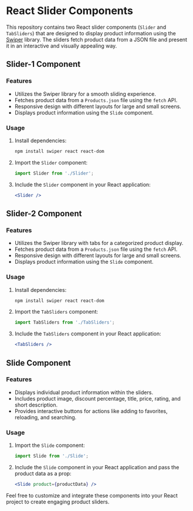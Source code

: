 # React Slider Components

This repository contains two React slider components (`Slider` and `TabSliders`) that are designed to display product information using the [Swiper](https://swiperjs.com/) library. The sliders fetch product data from a JSON file and present it in an interactive and visually appealing way.

## Slider-1 Component

### Features
- Utilizes the Swiper library for a smooth sliding experience.
- Fetches product data from a `Products.json` file using the `fetch` API.
- Responsive design with different layouts for large and small screens.
- Displays product information using the `Slide` component.

### Usage
1. Install dependencies:

   ```bash
   npm install swiper react react-dom
   ```

2. Import the `Slider` component:

   ```jsx
   import Slider from './Slider';
   ```

3. Include the `Slider` component in your React application:

   ```jsx
   <Slider />
   ```

## Slider-2 Component

### Features
- Utilizes the Swiper library with tabs for a categorized product display.
- Fetches product data from a `Products.json` file using the `fetch` API.
- Responsive design with different layouts for large and small screens.
- Displays product information using the `Slide` component.

### Usage
1. Install dependencies:

   ```bash
   npm install swiper react react-dom
   ```

2. Import the `TabSliders` component:

   ```jsx
   import TabSliders from './TabSliders';
   ```

3. Include the `TabSliders` component in your React application:

   ```jsx
   <TabSliders />
   ```

## Slide Component

### Features
- Displays individual product information within the sliders.
- Includes product image, discount percentage, title, price, rating, and short description.
- Provides interactive buttons for actions like adding to favorites, reloading, and searching.

### Usage
1. Import the `Slide` component:

   ```jsx
   import Slide from './Slide';
   ```

2. Include the `Slide` component in your React application and pass the product data as a prop:

   ```jsx
   <Slide product={productData} />
   ```

Feel free to customize and integrate these components into your React project to create engaging product sliders.